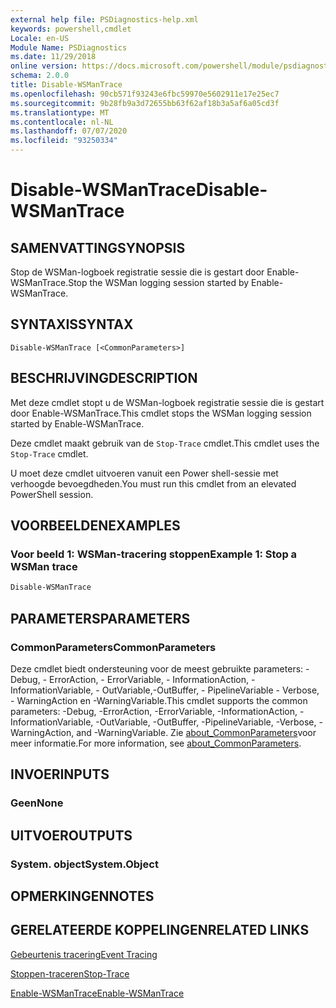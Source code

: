 ```yaml
---
external help file: PSDiagnostics-help.xml
keywords: powershell,cmdlet
Locale: en-US
Module Name: PSDiagnostics
ms.date: 11/29/2018
online version: https://docs.microsoft.com/powershell/module/psdiagnostics/disable-wsmantrace?view=powershell-5.1&WT.mc_id=ps-gethelp
schema: 2.0.0
title: Disable-WSManTrace
ms.openlocfilehash: 90cb571f93243e6fbc59970e5602911e17e25ec7
ms.sourcegitcommit: 9b28fb9a3d72655bb63f62af18b3a5af6a05cd3f
ms.translationtype: MT
ms.contentlocale: nl-NL
ms.lasthandoff: 07/07/2020
ms.locfileid: "93250334"
---
```

# <span data-ttu-id="2eeb5-103">Disable-WSManTrace</span><span class="sxs-lookup"><span data-stu-id="2eeb5-103">Disable-WSManTrace</span></span>

## <span data-ttu-id="2eeb5-104">SAMENVATTING</span><span class="sxs-lookup"><span data-stu-id="2eeb5-104">SYNOPSIS</span></span>
<span data-ttu-id="2eeb5-105">Stop de WSMan-logboek registratie sessie die is gestart door Enable-WSManTrace.</span><span class="sxs-lookup"><span data-stu-id="2eeb5-105">Stop the WSMan logging session started by Enable-WSManTrace.</span></span>

## <span data-ttu-id="2eeb5-106">SYNTAXIS</span><span class="sxs-lookup"><span data-stu-id="2eeb5-106">SYNTAX</span></span>

```
Disable-WSManTrace [<CommonParameters>]
```

## <span data-ttu-id="2eeb5-107">BESCHRIJVING</span><span class="sxs-lookup"><span data-stu-id="2eeb5-107">DESCRIPTION</span></span>
<span data-ttu-id="2eeb5-108">Met deze cmdlet stopt u de WSMan-logboek registratie sessie die is gestart door Enable-WSManTrace.</span><span class="sxs-lookup"><span data-stu-id="2eeb5-108">This cmdlet stops the WSMan logging session started by Enable-WSManTrace.</span></span>

<span data-ttu-id="2eeb5-109">Deze cmdlet maakt gebruik van de `Stop-Trace` cmdlet.</span><span class="sxs-lookup"><span data-stu-id="2eeb5-109">This cmdlet uses the `Stop-Trace` cmdlet.</span></span>

<span data-ttu-id="2eeb5-110">U moet deze cmdlet uitvoeren vanuit een Power shell-sessie met verhoogde bevoegdheden.</span><span class="sxs-lookup"><span data-stu-id="2eeb5-110">You must run this cmdlet from an elevated PowerShell session.</span></span>

## <span data-ttu-id="2eeb5-111">VOORBEELDEN</span><span class="sxs-lookup"><span data-stu-id="2eeb5-111">EXAMPLES</span></span>

### <span data-ttu-id="2eeb5-112">Voor beeld 1: WSMan-tracering stoppen</span><span class="sxs-lookup"><span data-stu-id="2eeb5-112">Example 1: Stop a WSMan trace</span></span>

```powershell
Disable-WSManTrace
```

## <span data-ttu-id="2eeb5-113">PARAMETERS</span><span class="sxs-lookup"><span data-stu-id="2eeb5-113">PARAMETERS</span></span>

### <span data-ttu-id="2eeb5-114">CommonParameters</span><span class="sxs-lookup"><span data-stu-id="2eeb5-114">CommonParameters</span></span>

<span data-ttu-id="2eeb5-115">Deze cmdlet biedt ondersteuning voor de meest gebruikte parameters: -Debug, - ErrorAction, - ErrorVariable, - InformationAction, -InformationVariable, - OutVariable,-OutBuffer, - PipelineVariable - Verbose, - WarningAction en -WarningVariable.</span><span class="sxs-lookup"><span data-stu-id="2eeb5-115">This cmdlet supports the common parameters: -Debug, -ErrorAction, -ErrorVariable, -InformationAction, -InformationVariable, -OutVariable, -OutBuffer, -PipelineVariable, -Verbose, -WarningAction, and -WarningVariable.</span></span> <span data-ttu-id="2eeb5-116">Zie [about_CommonParameters](https://go.microsoft.com/fwlink/?LinkID=113216)voor meer informatie.</span><span class="sxs-lookup"><span data-stu-id="2eeb5-116">For more information, see [about_CommonParameters](https://go.microsoft.com/fwlink/?LinkID=113216).</span></span>

## <span data-ttu-id="2eeb5-117">INVOER</span><span class="sxs-lookup"><span data-stu-id="2eeb5-117">INPUTS</span></span>

### <span data-ttu-id="2eeb5-118">Geen</span><span class="sxs-lookup"><span data-stu-id="2eeb5-118">None</span></span>

## <span data-ttu-id="2eeb5-119">UITVOER</span><span class="sxs-lookup"><span data-stu-id="2eeb5-119">OUTPUTS</span></span>

### <span data-ttu-id="2eeb5-120">System. object</span><span class="sxs-lookup"><span data-stu-id="2eeb5-120">System.Object</span></span>

## <span data-ttu-id="2eeb5-121">OPMERKINGEN</span><span class="sxs-lookup"><span data-stu-id="2eeb5-121">NOTES</span></span>

## <span data-ttu-id="2eeb5-122">GERELATEERDE KOPPELINGEN</span><span class="sxs-lookup"><span data-stu-id="2eeb5-122">RELATED LINKS</span></span>

[<span data-ttu-id="2eeb5-123">Gebeurtenis tracering</span><span class="sxs-lookup"><span data-stu-id="2eeb5-123">Event Tracing</span></span>](/windows/desktop/ETW/event-tracing-portal)

[<span data-ttu-id="2eeb5-124">Stoppen-traceren</span><span class="sxs-lookup"><span data-stu-id="2eeb5-124">Stop-Trace</span></span>](stop-trace.md)

[<span data-ttu-id="2eeb5-125">Enable-WSManTrace</span><span class="sxs-lookup"><span data-stu-id="2eeb5-125">Enable-WSManTrace</span></span>](Enable-WSManTrace.md)
